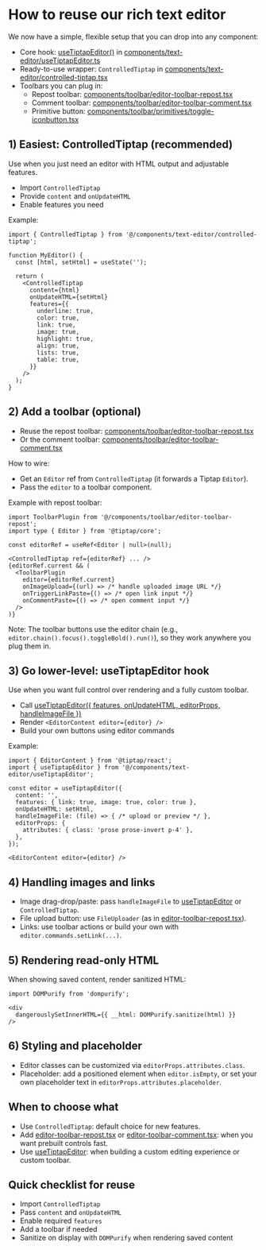 # How to reuse our rich text editor

We now have a simple, flexible setup that you can drop into any component:

- Core hook: [useTiptapEditor()](cci:1://file:///home/godswilljames/Documents/Github/namusoft/ratel/ts-packages/web/src/components/text-editor/tiptap-editor.ts:35:0-168:2) in [components/text-editor/useTiptapEditor.ts](cci:7://file:///home/godswilljames/Documents/Github/namusoft/ratel/ts-packages/web/src/components/text-editor/useTiptapEditor.ts:0:0-0:0)
- Ready-to-use wrapper: `ControlledTiptap` in [components/text-editor/controlled-tiptap.tsx](cci:7://file:///home/godswilljames/Documents/Github/namusoft/ratel/ts-packages/web/src/components/text-editor/controlled-tiptap.tsx:0:0-0:0)
- Toolbars you can plug in:
  - Repost toolbar: [components/toolbar/editor-toolbar-repost.tsx](cci:7://file:///home/godswilljames/Documents/Github/namusoft/ratel/ts-packages/web/src/components/toolbar/editor-toolbar-repost.tsx:0:0-0:0)
  - Comment toolbar: [components/toolbar/editor-toolbar-comment.tsx](cci:7://file:///home/godswilljames/Documents/Github/namusoft/ratel/ts-packages/web/src/components/toolbar/editor-toolbar-comment.tsx:0:0-0:0)
  - Primitive button: [components/toolbar/primitives/toggle-iconbutton.tsx](cci:7://file:///home/godswilljames/Documents/Github/namusoft/ratel/ts-packages/web/src/components/toolbar/primitives/toggle-iconbutton.tsx:0:0-0:0)

## 1) Easiest: ControlledTiptap (recommended)
Use when you just need an editor with HTML output and adjustable features.

- Import `ControlledTiptap`
- Provide `content` and `onUpdateHTML`
- Enable features you need

Example:
```tsx
import { ControlledTiptap } from '@/components/text-editor/controlled-tiptap';

function MyEditor() {
  const [html, setHtml] = useState('');

  return (
    <ControlledTiptap
      content={html}
      onUpdateHTML={setHtml}
      features={{
        underline: true,
        color: true,
        link: true,
        image: true,
        highlight: true,
        align: true,
        lists: true,
        table: true,
      }}
    />
  );
}
```

## 2) Add a toolbar (optional)
- Reuse the repost toolbar: [components/toolbar/editor-toolbar-repost.tsx](cci:7://file:///home/godswilljames/Documents/Github/namusoft/ratel/ts-packages/web/src/components/toolbar/editor-toolbar-repost.tsx:0:0-0:0)
- Or the comment toolbar: [components/toolbar/editor-toolbar-comment.tsx](cci:7://file:///home/godswilljames/Documents/Github/namusoft/ratel/ts-packages/web/src/components/toolbar/editor-toolbar-comment.tsx:0:0-0:0)

How to wire:
- Get an `Editor` ref from `ControlledTiptap` (it forwards a Tiptap `Editor`).
- Pass the `editor` to a toolbar component.

Example with repost toolbar:
```tsx
import ToolbarPlugin from '@/components/toolbar/editor-toolbar-repost';
import type { Editor } from '@tiptap/core';

const editorRef = useRef<Editor | null>(null);

<ControlledTiptap ref={editorRef} ... />
{editorRef.current && (
  <ToolbarPlugin
    editor={editorRef.current}
    onImageUpload={(url) => /* handle uploaded image URL */}
    onTriggerLinkPaste={() => /* open link input */}
    onCommentPaste={() => /* open comment input */}
  />
)}
```

Note: The toolbar buttons use the editor chain (e.g., `editor.chain().focus().toggleBold().run()`), so they work anywhere you plug them in.

## 3) Go lower-level: useTiptapEditor hook
Use when you want full control over rendering and a fully custom toolbar.

- Call [useTiptapEditor({ features, onUpdateHTML, editorProps, handleImageFile })](cci:1://file:///home/godswilljames/Documents/Github/namusoft/ratel/ts-packages/web/src/components/text-editor/useTiptapEditor.ts:35:0-168:2)
- Render `<EditorContent editor={editor} />`
- Build your own buttons using editor commands

Example:
```tsx
import { EditorContent } from '@tiptap/react';
import { useTiptapEditor } from '@/components/text-editor/useTiptapEditor';

const editor = useTiptapEditor({
  content: '',
  features: { link: true, image: true, color: true },
  onUpdateHTML: setHtml,
  handleImageFile: (file) => { /* upload or preview */ },
  editorProps: {
    attributes: { class: 'prose prose-invert p-4' },
  },
});

<EditorContent editor={editor} />
```

## 4) Handling images and links
- Image drag-drop/paste: pass `handleImageFile` to [useTiptapEditor](cci:1://file:///home/godswilljames/Documents/Github/namusoft/ratel/ts-packages/web/src/components/text-editor/useTiptapEditor.ts:35:0-168:2) or `ControlledTiptap`.
- File upload button: use `FileUploader` (as in [editor-toolbar-repost.tsx](cci:7://file:///home/godswilljames/Documents/Github/namusoft/ratel/ts-packages/web/src/components/toolbar/editor-toolbar-repost.tsx:0:0-0:0)).
- Links: use toolbar actions or build your own with `editor.commands.setLink(...)`.

## 5) Rendering read-only HTML
When showing saved content, render sanitized HTML:
```tsx
import DOMPurify from 'dompurify';

<div
  dangerouslySetInnerHTML={{ __html: DOMPurify.sanitize(html) }}
/>
```

## 6) Styling and placeholder
- Editor classes can be customized via `editorProps.attributes.class`.
- Placeholder: add a positioned element when `editor.isEmpty`, or set your own placeholder text in `editorProps.attributes.placeholder`.

## When to choose what
- Use `ControlledTiptap`: default choice for new features.
- Add [editor-toolbar-repost.tsx](cci:7://file:///home/godswilljames/Documents/Github/namusoft/ratel/ts-packages/web/src/components/toolbar/editor-toolbar-repost.tsx:0:0-0:0) or [editor-toolbar-comment.tsx](cci:7://file:///home/godswilljames/Documents/Github/namusoft/ratel/ts-packages/web/src/components/toolbar/editor-toolbar-comment.tsx:0:0-0:0): when you want prebuilt controls fast.
- Use [useTiptapEditor](cci:1://file:///home/godswilljames/Documents/Github/namusoft/ratel/ts-packages/web/src/components/text-editor/useTiptapEditor.ts:35:0-168:2): when building a custom editing experience or custom toolbar.

## Quick checklist for reuse
- Import `ControlledTiptap`
- Pass `content` and `onUpdateHTML`
- Enable required `features`
- Add a toolbar if needed
- Sanitize on display with `DOMPurify` when rendering saved content


